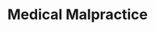 ---
title: Medical Malpractice
icon: hospital
description: >
  When healthcare providers break your trust, the impact goes far beyond physical injuries. We stand up to powerful medical institutions to help restore not just your health, but your dignity and peace of mind. You deserve someone who'll fight to make it right.
draft: true
---
